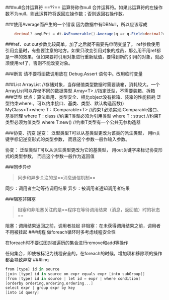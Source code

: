 ###null合并运算符
==??== 运算符称作null 合并运算符。如果此运算符的左操作数不为null，则此运算符将返回左操作数；否则返回右操作数。

###使用Average而产生的一个错误
因为数据中有DBNull，所以应该写成
``` cs
	decimal? avgUPri = dt.AsEnumerable().Average(q => q.Field<decimal?>("单价"));
```


###ref、out
out参数比较简单，加了之后就不需要先申明变量了。
ref参数使用引用变量时，有些要注意的地方。如果只改变引用对象的成员，那么用不用ref都是一样的效果，但如果要将引用对象进行重新赋值，要得到新的引用的对象，就必须使用ref了，否则不能改变对象。

###断言
请不要将函数调用放在 Debug.Assert 语句中。改用临时变量

###List
ArrayList  //存储对象，当存储值类型数据时需要装箱，消耗较大。一个ArrayList可以存储不同的数据类型
Array&lt;T&gt; //指定泛型，不需要装箱、拆箱
###泛型
优点：算法重用、类型安全、相比object没有拆箱、装箱的性能损耗
泛型约束where:，可以约束接口、基类、类型、默认构造函数()
MyClass&lt;T&gt;where T : IComparable&lt;T&gt; //约束T必须实现IComparable接口、基类同理
where T : class   //约束T类型必须为引用类型
where T : struct  //约束T类型必须为值类型
where T:new() //约束T类型有一个公共无参构造器

###协变、抗变
逆变：
泛型类型T可以从基类型更改为该类的派生类型，
用in关键字标记逆变形式的类型参数，
而且这个参数一般作输入参数。

协变：
泛型类型T可以从派生类型更改为它的基类型，
用out关键字来标记协变形式的类型参数，
而且这个参数一般作为返回值


###同步异步
> 同步和异步关注的是==消息通信机制==

同步：调用者主动等待调用结果
异步：被调用者通知调用者结果

###阻塞非阻塞
> 阻塞和非阻塞关注的是==程序在等待调用结果（消息，返回值）时的状态==

阻塞：调用结果返回之前，调用者挂起
非阻塞：在未获得调用结果之前，调用者不用被挂起
###线程
做foreach循环时多考虑线程安全性

在foreach时不要试图对被遍历的集合进行remove和add等操作

任何集合，即使被标记为线程安全的，在foreach的时候，增加项和移除项的操作都会导致异常
###linq
```cs
from [type] id in source
[join [type] id in source on expr equals expr [into subGroup]]
[from [type] id in source | let id = expr | where condition]
[orderby ordering,ordering,ordering...]
select expr | group expr by key
[into id query]
```